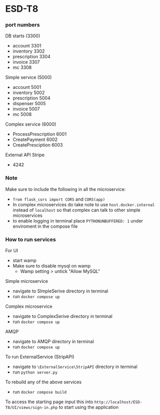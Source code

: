 # ESD-T8

### port numbers
DB starts (3300)
- account 3301
- inventory 3302
- prescription 3304
- invoice 3307
- mc 3308

Simple service (5000)
- account 5001
- inventory 5002
- prescription 5004
- dispenser 5005
- invoice 5007
- mc 5008

Complex service (6000)
- ProcessPrescription 6001
- CreatePayment 6002
- CreatePresciption 6003

External API Stripe
- 4242


### Note

Make sure to include the following in all the microservice:
- ```from flask_cors import CORS``` and ```CORS(app)``` 
- In complex microservices do take note to use ```host.docker.internal``` instead of ```localhost``` so that complex can talk to other simple microservices
- to enable logging in terminal place ```PYTHONUNBUFFERED: 1``` under enviroment in the compose file


### How to run services
For UI
- start wamp
- Make sure to disable mysql on wamp
    - Wamp setting > untick "Allow MySQL"

Simple microservice
- navigate to SImpleSerive directory in terminal 
- run ```docker compose up```

Complex microservice
- navigate to ComplexSerive directory in terminal 
- run ```docker compose up```

AMQP
- navigate to AMQP directory in terminal 
- run ```docker compose up```

To run ExternalService (StripAPI)
- navigate to ```\ExternalService\StripAPI``` directory in terminal 
- run ```python server.py```

To rebuild any of the above services
- run ```docker compose build```


To access the starting page
input this into ```http://localhost/ESD-T8/UI/views/sign-in.php``` to start using the application

